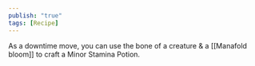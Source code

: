 ```yaml
---
publish: "true"
tags: [Recipe]
---
```

As a downtime move, you can use the bone of a creature & a [[Manafold bloom]] to craft a Minor Stamina Potion.
